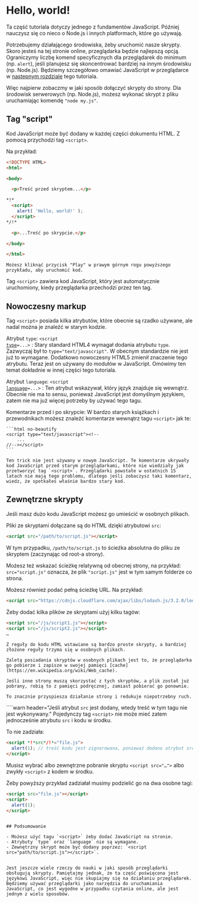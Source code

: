 # Hello, world!

Ta część tutoriala dotyczy jednego z fundamentów JavaScript. Później nauczysz się co nieco o Node.js i innych platformach, które go używają.

Potrzebujemy działającego środowiska, żeby uruchomić nasze skrypty. Skoro jesteś na tej stronie online, przeglądarka będzie najlepszą opcją. Ograniczymy liczbę komend specyficznych dla przeglądarek do minimum (np. `alert`), jeśli planujesz się skoncentrować bardziej na innym środowisku (np. Node.js). Będziemy szczegółowo omawiać JavaScript w przeglądarce w [nastepnym rozdziale](/ui) tego tutoriala.

Więc najpierw zobaczmy w jaki sposób dołączyć skrypty do strony. Dla środowisk serwerowych (np. Node.js), możesz wykonać skrypt z pliku uruchamiając komendę `"node my.js"`.


## Tag "script"

Kod JavaScript może być dodany w każdej części dokumentu HTML. Z pomocą przychodzi tag `<script>`.

Na przykład:

```html run height=100
<!DOCTYPE HTML>
<html>

<body>

  <p>Treść przed skryptem...</p>

*!*
  <script>
    alert( 'Hello, world!' );
  </script>
*/!*

  <p>...Treść po skrypcie.</p>

</body>

</html>
```

```online
Możesz kliknąć przycisk "Play" w prawym górnym rogu powyższego przykładu, aby uruchomić kod.
```

Tag `<script>` zawiera kod JavaScript, który jest automatycznie uruchomiony, kiedy przeglądarka przechodzi przez ten tag.


## Nowoczesny markup

Tag `<script>` posiada kilka atrybutów, które obecnie są rzadko używane, ale nadal można je znaleźć w starym kodzie. 

Atrybut `type`: <code>&lt;script <u>type</u>=...&gt;</code>
: Stary standard HTML4 wymagał dodania atrybutu `type`. Zazwyczaj był to `type="text/javascript"`. W obecnym standardzie nie jest już to wymagane. Dodatkowo nowoczesny HTML5 zmienił znaczenie tego atrybutu. Teraz jest on używany do modułów w JavaScript. Omówimy ten temat dokładnie w innej części tego tutoriala.

Atrybut `language`: <code>&lt;script <u>language</u>=...&gt;</code>
: Ten atrybut wskazywał, który język znajduje się wewnątrz. Obecnie nie ma to sensu, ponieważ JavaScript jest domyślnym językiem, zatem nie ma już więcej potrzeby by używać tego tagu.

Komentarze przed i po skrypcie: W bardzo starych książkach i przewodnikach możesz znaleźć komentarze wewnątrz tagu `<script>` jak te:

    ```html no-beautify
    <script type="text/javascript"><!--
        ...
    //--></script>
    ```

    Ten trick nie jest używany w nowym JavaScript. Te komentarze ukrywały kod JavaScript przed starym przeglądarkami, które nie wiedziały jak przetworzyć tag `<script>`. Przeglądarki powstałe w ostatnich 15 latach nie mają tego problemu, dlatego jeśli zobaczysz taki komentarz, wiedz, że spotkałeś właśnie bardzo stary kod.


## Zewnętrzne skrypty

Jeśli masz dużo kodu JavaScript możesz go umieścić w osobnych plikach.

Pliki ze skryptami dołączane są do HTML dzięki atrybutowi `src`:

```html
<script src="/path/to/script.js"></script>
```

W tym przypadku, `/path/to/script.js` to ścieżka absolutna do pliku ze skryptem (zaczynając od root-a strony).

Możesz też wskazać ścieżkę relatywną od obecnej strony, na przykład: `src="script.js"` oznacza, że plik `"script.js"` jest w tym samym folderze co strona.

Możesz również podać pełną ścieżkę URL. Na przykład:

```html
<script src="https://cdnjs.cloudflare.com/ajax/libs/lodash.js/3.2.0/lodash.js"></script>
```

Żeby dodać kilka plików ze skryptami użyj kilku tagów:

```html
<script src="/js/script1.js"></script>
<script src="/js/script2.js"></script>
…
```

```smart
Z reguły do kodu HTML wstawiane są bardzo proste skrypty, a bardziej złożone reguły trzyma się w osobnych plikach.

Zaletą posiadania skryptów w osobnych plikach jest to, że przeglądarka go pobierze i zapisze w swojej pamięci [cache](https://en.wikipedia.org/wiki/Web_cache).

Jeśli inne strony muszą skorzystać z tych skryptów, a plik został już pobrany, robią to z pamięci podręcznej, zamiast pobierać go ponownie.

To znacznie przyspiesza działanie strony i redukuje niepotrzebny ruch. 
```

````warn header="Jeśli atrybut `src` jest dodany, wtedy treść w tym tagu nie jest wykonywany."
Pojedynczy tag `<script>` nie może mieć zatem jednocześnie atrybutu `src` i kodu w środku.

To nie zadziała:

```html
<script *!*src*/!*="file.js">
  alert(1); // treść kodu jest zignorowana, ponieważ dodano atrybut src
</script>
```

Musisz wybrać albo zewnętrzne pobranie skryptu `<script src="…">` albo zwykły `<script>` z kodem w środku.

Żeby powyższy przykład zadziałał musimy podzielić go na dwa osobne tagi:

```html
<script src="file.js"></script>
<script>
  alert(1);
</script>
```
````

## Podsumowanie

- Możesz użyć tagu `<script>` żeby dodać JavaScript na stronie.
- Atrybuty `type` oraz `language` nie są wymagane.
- Zewnętrzny skrypt może być dodany poprzez: `<script src="path/to/script.js"></script>`.


Jest jeszcze wiele rzeczy do nauki w jaki sposób przeglądarki obsługują skrypty. Pamiętajmy jednak, że ta część poświęcona jest językowi JavaScript, więc nie skupiajmy się na działaniu przeglądarek. Będziemy używać przeglądarki jako narzędzia do uruchamiania JavaScript, co jest wygodne w przypadku czytania online, ale jest jednym z wielu sposobów.